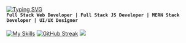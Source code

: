 [![Typing SVG](https://readme-typing-svg.herokuapp.com?font=Fira+Code&weight=500&size=28&pause=1000&color=07B0C8&center=true&random=false&width=435&lines=Ilyas+Farkhane)](https://git.io/typing-svg)
<br>
**`Full Stack Web Developer | Full Stack JS Developer | MERN Stack Developer | UI/UX Designer`** 
<br><br>
[![My Skills](https://skillicons.dev/icons?i=react,ts,redux,github,git,html,css,js,tailwind,bootstrap,sass,nodejs,express,figma,mongodb,postman,figma,materialui,visualstudio,vscode,stackoverflow,c,babel,mysql,&perline=12)](https://skillicons.dev)
[![GitHub Streak](https://github-readme-streak-stats.herokuapp.com?user=ilyasfarkhane-1500&theme=react&hide_border=true&card_width=684)](https://git.io/streak-stats)
![](http://https://github-profile-summary-cards.vercel.app/api/cards/most-commit-language?username=ilyasfarkhane-1500&theme=react)
